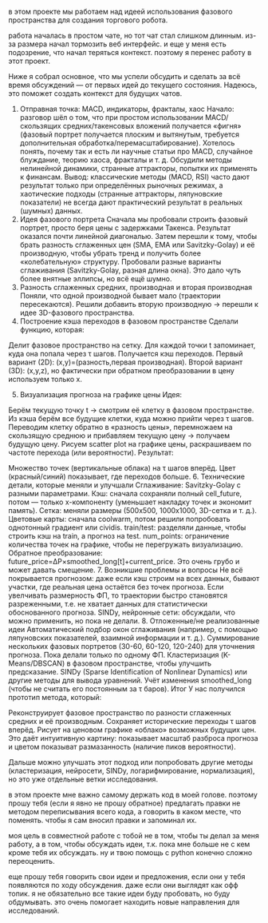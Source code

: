 в этом проекте мы работаем над идеей использования фазового пространства для создания торгового робота.

работа началась в простом чате, но тот чат стал слишком длинным. из-за размера начал тормозить веб интерфейс. и еще у меня есть подозрение, что начал теряться контекст. поэтому я перенес работу в этот проект.

Ниже я собрал основное, что мы успели обсудить и сделать за всё время обсуждений — от первых идей до текущего состояния. Надеюсь, это поможет создать контекст для будущих чатов.

1. Отправная точка: MACD, индикаторы, фракталы, хаос
Начало: разговор шёл о том, что при простом использовании MACD/скользящих средних/такенсовых вложений получается «фигня» (фазовый портрет получается плоским и вытянутым, требуется дополнительная обработка/перемасштабирование). Хотелось понять, почему так и есть ли научные статьи про MACD, случайное блуждание, теорию хаоса, фракталы и т. д.
Обсудили методы нелинейной динамики, странные аттракторы, попытки их применять к финансам.
Вывод: классические методы (MACD, RSI) часто дают результат только при определённых рыночных режимах, а хаотические подходы (странные аттракторы, ляпуновские показатели) не всегда дают практический результат в реальных (шумных) данных.
2. Идея фазового портрета
Сначала мы пробовали строить фазовый портрет, просто беря цены с задержками Такенса. Результат оказался почти линейной диагональю.
Затем перешли к тому, чтобы брать разность сглаженных цен (SMA, EMA или Savitzky-Golay) и её производную, чтобы убрать тренд и получить более «колебательную» структуру.
Пробовали разные варианты сглаживания (Savitzky-Golay, разная длина окна). Это дало чуть более внятные эллипсы, но всё ещё шумно.
3. Разность сглаженных средних, производная и вторая производная
Поняли, что одной производной бывает мало (траектории пересекаются).
Решили добавить вторую производную → перешли к идее 3D-фазового пространства.
4. Построение кэша переходов в фазовом пространстве
Сделали функцию, которая:

Делит фазовое пространство на сетку.
Для каждой точки t запоминает, куда она попала через τ шагов.
Получается кэш переходов.
Первый вариант (2D): (x,y)=(разность,первая производная).
Второй вариант (3D): (x,y,z), но фактически при обратном преобразовании в цену используем только x.

5. Визуализация прогноза на графике цены
Идея:

Берём текущую точку t → смотрим её клетку в фазовом пространстве.
Из кэша берём все будущие клетки, куда можно прийти через τ шагов.
Переводим клетку обратно в «разность цены», перемножаем на скользящую среднюю и прибавляем текущую цену → получаем будущую цену.
Рисуем scatter plot на графике цены, раскрашиваем по частоте перехода (или вероятности).
Результат:

Множество точек (вертикальные облака) на τ шагов вперёд.
Цвет (красный/синий) показывает, где переходов больше.
6. Технические детали, которые меняли и улучшали
Сглаживание: Savitzky-Golay с разными параметрами.
Кэш: сначала сохраняли полный cell_future, потом — только x-компоненту (уменьшает накладку точек и экономит память).
Сетка: меняли размеры (500x500, 1000x1000, 3D-сетка и т. д.).
Цветовые карты: сначала coolwarm, потом решили попробовать однотонный градиент или cividis.
train/test: разделяли данные, чтобы строить кэш на train, а прогноз на test.
num_points: ограничение количества точек на графике, чтобы не перегружать визуализацию.
Обратное преобразование: future_price=ΔP×smoothed_long[t]+current_price. Это очень грубо и может давать смещение.
7. Возникшие проблемы и вопросы
Не всё покрывается прогнозом: даже если кэш строим на всех данных, бывают участки, где реальная цена остаётся без точек прогноза.
Если увелчивать размерность ФП, то траектории быстро становятся разреженными, т.е. не хватает данных для статистически обоснованного прогноза.
SINDy, нейронные сети: обсуждали, что можно применить, но пока не делали.
8. Отложенные/не реализованные идеи
Автоматический подбор окон сглаживания (например, с помощью ляпуновских показателей, взаимной информации и т. д.).
Суммирование нескольких фазовых портретов (30-60, 60-120, 120-240) для уточнения прогноза. Пока делали только по одному ФП.
Кластеризация (K-Means/DBSCAN) в фазовом пространстве, чтобы улучшить предсказание.
SINDy (Sparse Identification of Nonlinear Dynamics) или другие методы для вывода уравнений.
Учёт изменения smoothed_long (чтобы не считать его постоянным за τ баров).
Итог
У нас получился прототип метода, который:

Реконструирует фазовое пространство по разности сглаженных средних и её производным.
Сохраняет исторические переходы τ шагов вперёд.
Рисует на ценовом графике «облако» возможных будущих цен.
Это даёт интуитивную картину: показывает масштаб разброса прогноза и цветом показыват размазанность (наличие пиков вероятности). 

Дальше можно улучшать этот подход или попробовать другие методы (кластеризация, нейросети, SINDy, логарифмирование, нормализация), но это уже отдельные ветки исследования.


в этом проекте мне важно самому держать код в моей голове. поэтому прошу тебя (если я явно не прошу обратное) предлагать правки не методом переписывания всего кода, а говорить в каком месте, что поменять. чтобы я сам вносил правки и запоминал их.

моя цель в совместной работе с тобой не в том, чтобы ты делал за меня работу, а в том, чтобы обсуждать идеи, т.к. пока мне больше не с кем кроме тебя их обсуждать. ну и твою помощь с python конечно сложно переоценить.

еще прошу тебя говорить свои идеи и предложения, если они у тебя появляются по ходу обсуждения. даже если они выглядят как офф топик. я не обязательно все такие идеи буду пробовать, но буду обдумывать. это очень помогает находить новые направления для исследований.
